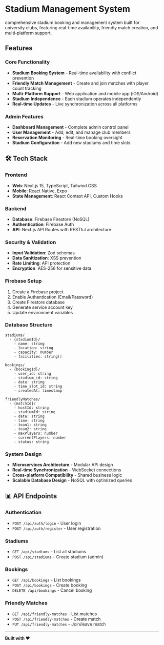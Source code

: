 #  Stadium Management System

comprehensive stadium booking and management system built for university clubs, featuring real-time availability, friendly match creation, and multi-platform support.

##  Features

### Core Functionality
- **Stadium Booking System** - Real-time availability with conflict prevention
- **Friendly Match Management** - Create and join matches with player count tracking
- **Multi-Platform Support** - Web application and mobile app (iOS/Android)
- **Stadium Independence** - Each stadium operates independently
- **Real-time Updates** - Live synchronization across all platforms



### Admin Features
- **Dashboard Management** - Complete admin control panel
- **User Management** - Add, edit, and manage club members
- **Reservation Monitoring** - Real-time booking oversight
- **Stadium Configuration** - Add new stadiums and time slots

## 🛠️ Tech Stack

### Frontend
- **Web**: Next.js 15, TypeScript, Tailwind CSS
- **Mobile**: React Native, Expo
- **State Management**: React Context API, Custom Hooks

### Backend
- **Database**: Firebase Firestore (NoSQL)
- **Authentication**: Firebase Auth
- **API**: Next.js API Routes with RESTful architecture

### Security & Validation
- **Input Validation**: Zod schemas
- **Data Sanitization**: XSS prevention
- **Rate Limiting**: API protection
- **Encryption**: AES-256 for sensitive data









### Firebase Setup
1. Create a Firebase project
2. Enable Authentication (Email/Password)
3. Create Firestore database
4. Generate service account key
5. Update environment variables

### Database Structure
```
stadiums/
  - {stadiumId}/
    - name: string
    - location: string
    - capacity: number
    - facilities: string[]

bookings/
  - {bookingId}/
    - user_id: string
    - stadium_id: string
    - date: string
    - time_slot_id: string
    - createdAt: timestamp

friendlyMatches/
  - {matchId}/
    - hostId: string
    - stadiumId: string
    - date: string
    - time: string
    - team1: string
    - team2: string
    - maxPlayers: number
    - currentPlayers: number
    - status: string
```


### System Design
- **Microservices Architecture** - Modular API design
- **Real-time Synchronization** - WebSocket connections
- **Cross-platform Compatibility** - Shared business logic
- **Scalable Database Design** - NoSQL with optimized queries



## 📊 API Endpoints

### Authentication
- `POST /api/auth/login` - User login
- `POST /api/auth/register` - User registration

### Stadiums
- `GET /api/stadiums` - List all stadiums
- `POST /api/stadiums` - Create stadium (admin)

### Bookings
- `GET /api/bookings` - List bookings
- `POST /api/bookings` - Create booking
- `DELETE /api/bookings` - Cancel booking

### Friendly Matches
- `GET /api/friendly-matches` - List matches
- `POST /api/friendly-matches` - Create match
- `PUT /api/friendly-matches` - Join/leave match









---

**Built with ❤️**
